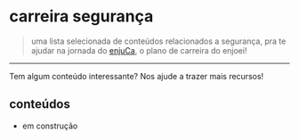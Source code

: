 # carreira segurança

> uma lista selecionada de conteúdos relacionados a segurança, pra te ajudar na jornada do [enjuCa](https://enjuca.enjoei.com.br), o plano de carreira do enjoei!

---
Tem algum conteúdo interessante? Nos ajude a trazer mais recursos!

## conteúdos
- em construção